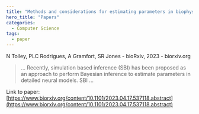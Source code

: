 ```yaml
---
title: "Methods and considerations for estimating parameters in biophysically detailed neural models with simulation based inference"
hero_title: "Papers"
categories:
  - Computer Science
tags:
  - paper
---
```

N Tolley, PLC Rodrigues, A Gramfort, SR Jones - bioRxiv, 2023 - biorxiv.org



>… Recently, simulation based inference (SBI) has been proposed as an approach to perform Bayesian inference to estimate parameters in detailed neural models. SBI …

Link to paper: [https://www.biorxiv.org/content/10.1101/2023.04.17.537118.abstract](https://www.biorxiv.org/content/10.1101/2023.04.17.537118.abstract)
